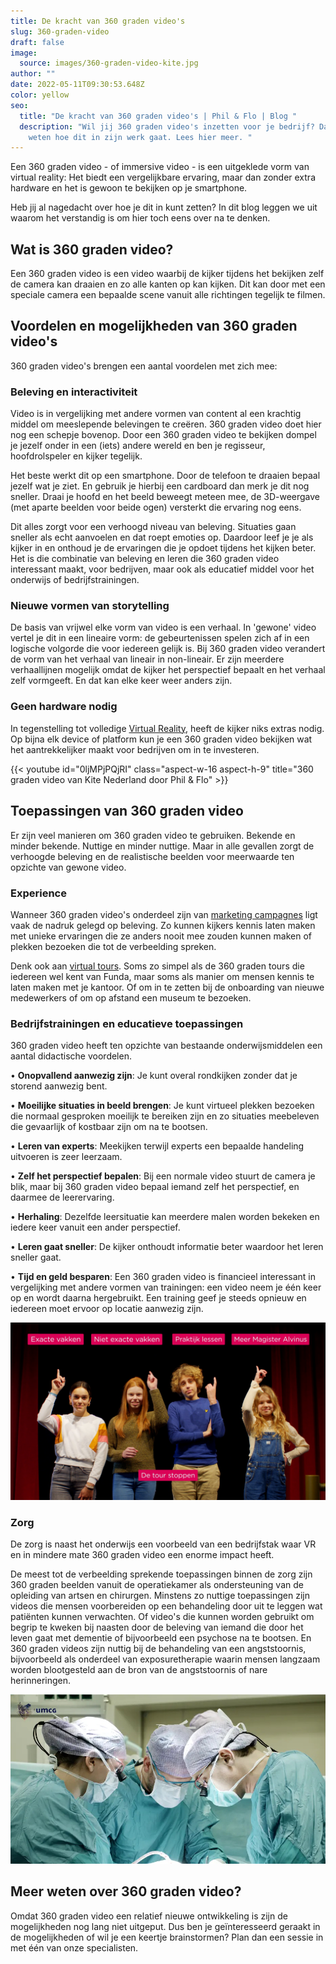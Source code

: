 ```yaml
---
title: De kracht van 360 graden video's
slug: 360-graden-video
draft: false
image:
  source: images/360-graden-video-kite.jpg
author: ""
date: 2022-05-11T09:30:53.648Z
color: yellow
seo:
  title: "De kracht van 360 graden video's | Phil & Flo | Blog "
  description: "Wil jij 360 graden video's inzetten voor je bedrijf? Dan wil je
    weten hoe dit in zijn werk gaat. Lees hier meer. "
---
```

Een 360 graden video - of immersive video - is een uitgeklede vorm van virtual reality: Het biedt een vergelijkbare ervaring, maar dan zonder extra hardware en het is gewoon te bekijken op je smartphone. 

Heb jij al nagedacht over hoe je dit in kunt zetten? In dit blog leggen we uit waarom het verstandig is om hier toch eens over na te denken.

## Wat is 360 graden video?

Een 360 graden video is een video waarbij de kijker tijdens het bekijken zelf de camera kan draaien en zo alle kanten op kan kijken. Dit kan door met een speciale camera een bepaalde scene vanuit alle richtingen tegelijk te filmen.

## Voordelen en mogelijkheden van 360 graden video's

360 graden video's brengen een aantal voordelen met zich mee:

### Beleving en interactiviteit

Video is in vergelijking met andere vormen van content al een krachtig middel om meeslepende belevingen te creëren. 360 graden video doet hier nog een schepje bovenop. Door een 360 graden video te bekijken dompel je jezelf onder in een (iets) andere wereld en ben je regisseur, hoofdrolspeler en kijker tegelijk.

Het beste werkt dit op een smartphone. Door de telefoon te draaien bepaal jezelf wat je ziet. En gebruik je hierbij een cardboard dan merk je dit nog sneller. Draai je hoofd en het beeld beweegt meteen mee, de 3D-weergave (met aparte beelden voor beide ogen) versterkt die ervaring nog eens.

Dit alles zorgt voor een verhoogd niveau van beleving. Situaties gaan sneller als echt aanvoelen en dat roept emoties op. Daardoor leef je je als kijker in en onthoud je de ervaringen die je opdoet tijdens het kijken beter. Het is die combinatie van beleving en leren die 360 graden video interessant maakt, voor bedrijven, maar ook als educatief middel voor het onderwijs of bedrijfstrainingen.

### Nieuwe vormen van storytelling

De basis van vrijwel elke vorm van video is een verhaal. In 'gewone' video vertel je dit in een lineaire vorm: de gebeurtenissen spelen zich af in een logische volgorde die voor iedereen gelijk is. Bij 360 graden video verandert de vorm van het verhaal van lineair in non-lineair. Er zijn meerdere verhaallijnen mogelijk omdat de kijker het perspectief bepaalt en het verhaal zelf vormgeeft. En dat kan elke keer weer anders zijn.

### Geen hardware nodig

In tegenstelling tot volledige [Virtual Reality](https://www.philenflo.nl/oplossingen/virtual-reality/), heeft de kijker niks extras nodig. Op bijna elk device of platform kun je een 360 graden video bekijken wat het aantrekkelijker maakt voor bedrijven om in te investeren.

{{< youtube id="0ljMPjPQjRI" class="aspect-w-16 aspect-h-9" title="360 graden video van Kite Nederland door Phil & Flo" >}}

## Toepassingen van 360 graden video

Er zijn veel manieren om 360 graden video te gebruiken. Bekende en minder bekende. Nuttige en minder nuttige. Maar in alle gevallen zorgt de verhoogde beleving en de realistische beelden voor meerwaarde ten opzichte van gewone video.

### Experience

Wanneer 360 graden video's onderdeel zijn van [marketing campagnes](https://www.philenflo.nl/oplossingen/videomarketing/) ligt vaak de nadruk gelegd op beleving. Zo kunnen kijkers kennis laten maken met unieke ervaringen die ze anders nooit mee zouden kunnen maken of plekken bezoeken die tot de verbeelding spreken.

Denk ook aan [virtual tours](https://www.philenflo.nl/virtuele-tour/). Soms zo simpel als de 360 graden tours die iedereen wel kent van Funda, maar soms als manier om mensen kennis te laten maken met je kantoor. Of om in te zetten bij de onboarding van nieuwe medewerkers of om op afstand een museum te bezoeken. 

### Bedrijfstrainingen en educatieve toepassingen

360 graden video heeft ten opzichte van bestaande onderwijsmiddelen een aantal didactische voordelen. 

• **Onopvallend aanwezig zijn**: Je kunt overal rondkijken zonder dat je storend aanwezig bent. 

• **Moeilijke situaties in beeld brengen**: Je kunt virtueel plekken bezoeken die normaal gesproken moeilijk te bereiken zijn en zo situaties meebeleven die gevaarlijk of kostbaar zijn om na te bootsen.

• **Leren van experts**: Meekijken terwijl experts een bepaalde handeling uitvoeren is zeer leerzaam. 

• **Zelf het perspectief bepalen**: Bij een normale video stuurt de camera je blik, maar bij 360 graden video bepaal iemand zelf het perspectief, en daarmee de leerervaring.

• **Herhaling**: Dezelfde leersituatie kan meerdere malen worden bekeken en iedere keer vanuit een ander perspectief. 

• **Leren gaat sneller**: De kijker onthoudt informatie beter waardoor het leren sneller gaat.

• **Tijd en geld besparen**: Een 360 graden video is financieel interessant in vergelijking met andere vormen van trainingen: een video neem je één keer op en wordt daarna hergebruikt. Een training geef je steeds opnieuw en iedereen moet ervoor op locatie aanwezig zijn.

![Virtuele school tour](images/rsgs-mag1.jpg)

### Zorg

De zorg is naast het onderwijs een voorbeeld van een bedrijfstak waar VR en in mindere mate 360 graden video een enorme impact heeft.

De meest tot de verbeelding sprekende toepassingen binnen de zorg zijn 360 graden beelden vanuit de operatiekamer als ondersteuning van de opleiding van artsen en chirurgen. Minstens zo nuttige toepassingen zijn videos die mensen voorbereiden op een behandeling door uit te leggen wat patiënten kunnen verwachten. Of video's die kunnen worden gebruikt om begrip te kweken bij naasten door de beleving van iemand die door het leven gaat met dementie of bijvoorbeeld een psychose na te bootsen. En 360 graden videos zijn nuttig bij de behandeling van een angststoornis, bijvoorbeeld als onderdeel van exposuretherapie waarin mensen langzaam worden blootgesteld aan de bron van de angststoornis of nare herinneringen.

![360 graden video in de zorg](images/umcg.jpg)

## Meer weten over 360 graden video?

Omdat 360 graden video een relatief nieuwe ontwikkeling is zijn de mogelijkheden nog lang niet uitgeput. Dus ben je geïnteresseerd geraakt in de mogelijkheden of wil je een keertje brainstormen? Plan dan een sessie in met één van onze specialisten.